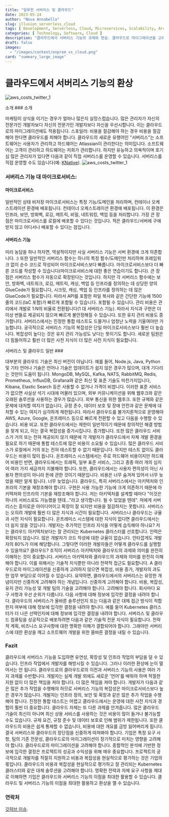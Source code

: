 ```yaml
---
title: "일루전 서버리스 및 클라우드"
date: 2023-05-24
author: "Nova Annabella"
slug: illusion_serverless_cloud
tags: [ Development, Serverless, Cloud, Microservices, Scalability, Architecture, Infrastructure ]
categories: [ Technology, Software, Cloud ]
description: "클라우드에서 서버리스 기능의 과제와 현실. 클라우드로 마이그레이션을 고려하는 기업에게 귀중한 인사이트".
draft: false
images:
  - "/images/content/onprem_vs_cloud.png"
card: "summary_large_image"
---
```




# 클라우드에서 서버리스 기능의 환상

![aws_costs_twitter_1](/이미지/콘텐츠/온프레미스_vs_클라우드.png)

소개 ### 소개

마케팅이 상식을 이기는 경우가 얼마나 많은지 실망스럽습니다. 많은 관리자가 자신의 전문가인 개발자보다 자신의 전문가인 개발자보다 자신을 우선시합니다. 이는 클라우드로의 마이그레이션에도 적용됩니다. 스포일러: 비용을
절감해야 하는 경우 비용을 절감해야 한다면 클라우드를 피해야 합니다. 클라우드의 새로운 유행어인 "서버리스"는 소프트웨어는 사용자가 관리하고 하드웨어는 Atlassian이 관리한다는 의미입니다. 소프트웨어는 고객이
관리하고 하드웨어는 저희가 관리합니다. 하지만 유능하고 의욕적이며 호기심 많은 관리자가 있다면 다음과 같이 직접 서버리스를 운영할 수 있습니다. 서버리스를 직접 운영할 수도 있습니다(예:
[KNative](https://knative.dev)). ![aws_costs_twitter_1](/이미지/콘텐츠/aws_costs_twitter_1.png)

### 서버리스 기능 대 마이크로서비스:



#### 마이크로서비스

일반적인 상태 비저장 마이크로서비스는 특정 기능/도메인을 처리하며, 컨테이너 오케스트레이션 환경에 배포됩니다. 컨테이너 오케스트레이션 환경에 배포됩니다. 이 환경은 인프라, 보안, 방화벽, 로깅, 메트릭, 비밀,
네트워킹, 백업 등을 처리합니다. 가장 큰 장점은 마이크로서비스를 로컬에 배포할 수 있다는 것입니다. 적은 클라우드/서버에 구애받지 않고 어디서나 배포할 수 있다는 점입니다.

#### 서버리스 기능

미리 농담을 하나 하자면, 역설적이지만 사실 서버리스 기능은 서버 환경에 크게 의존합니다. :) 또한 일반적인 서버리스 함수는 하나의 특정 함수/도메인만 처리하며 프레임워크 없이 순수 코드로 작성되어
마이크로서비스보다 빠릅니다. 마이크로서비스보다 더 빠른 코드를 작성할 수 있습니다(마이크로서비스에 대한 좋은 연습이기도 합니다). 큰 장점은 서버리스 함수가 자동으로 확장된다는 것입니다. 하지만 각 서버리스 함수에는
보안, 방화벽, 네트워크, 로깅, 메트릭, 캐싱, 백업 등 인프라를 정의하는 데 상당한 양의 GlueCode가 필요합니다, 시크릿, 캐싱, 백업 등 인프라를 정의하는 데 많은 GlueCode가 필요합니다. 따라서
API를 포함한 파일 복사와 같은 간단한 기능에 1500줄의 코드(IaC 포함)가 빠르게 포함될 수 있습니다. 포함될 수 있습니다. 관리 비용은 관리에서 개발로 1:N의 비율로 전환됩니다(1 대 서버리스 기능).
따라서 지식과 구현은 더 이상 번들로 제공되지 않으며 빠르게 불안정해질 수 있습니다. 또한 유지 관리 비용도 증가합니다. 서버리스에서는 진정한 통합 테스트도 드물거나 엄청난 노력을 기울여야만 가능합니다. 궁극적으로
서버리스 기능의 복잡성은 단일 마이크로서비스보다 훨씬 더 높습니다. 복잡성이 높다는 것은 유지 관리 가능성도 낮다는 뜻이기도 합니다. 새로운 팀원은 더 힘들어하고 훨씬 더 많은 사전 지식이 더 많은 사전 지식이
필요합니다.

서버리스 및 클라우드 일반 ###

대부분의 클라우드 기술은 최신 버전이 아닙니다. 예를 들어, Node.js, Java, Python 및 기타 언어나 기술은 언어나 기술은 업데이트가 쉽지 않은 경우가 많으며, 대개 기다리는 것만이 도움이 됩니다.
MongoDB, MySQL, Kafka, NATS, RabbitMQ, Redis, Prometheus, InfluxDB, Grafana와 같은 최신 및 표준 기술도 마찬가지입니다, Kibana, Elastic
Search 등은 사용할 수 없거나 가격이 비쌉니다. 이러한 표준 서비스가 없으면 사실상 석기 시대에 머물러 있으며, 외부 커뮤니케이션을 위해 웹후크와 같은 오래된 솔루션을 사용하는 경우가 많습니다. 외부 통신을
위한 웹후크. 또한 규제와 같은 문제에 대처할 여지가 없습니다, 규정 준수, 데이터 보호 및 장애 안전과 같은 문제에 대처할 수 있는 여지가 심각하게 제한됩니다. 따라서 클라우드를 불가지론적으로 운영해야 AWS,
Azure, Google, 온프레미스 등으로 빠르게 전환할 수 있고 다음을 수행할 수 있습니다. 비용 비교. 또한 클라우드에서는 제한이 일반적이기 때문에 창의적인 해결 방법을 찾게 되고, 이는 결국 복잡성을
증가시킵니다. 증가합니다. 또한 많은 클라우드 서비스가 거의 또는 전혀 제공되지 않기 때문에 각 개발자가 클라우드에서 자체 개발 환경을 필요로 하기 때문에 통합 테스트에 많은 비용이 소요될 수 있습니다. 많은
클라우드 서비스가 로컬에서 거의 또는 전혀 테스트할 수 없기 때문입니다. 하지만 테스트 없이도 클라우드는 비용이 많이 듭니다. 온프레미스 시스템에서는 주로 하드웨어 비용이지만 하드웨어 비용인 반면, 클라우드에서는
트래픽, 일부 표준 서비스, 그리고 종종 여러 개의 심지어 여러 가지 세금까지 지불해야 합니다. 또한, 클라우드에서는 사용자 편의성이 아닌 사용자 편의성이 아니라 돈에 관한 것이기 때문입니다. 비용은 너무 숨겨져
있어서 너무 늦었을 때만 알게 됩니다. 너무 늦었습니다. 클라우드, 특히 서버리스에서는 아키텍처와 인프라의 기본을 재창조해야 합니다. 구현은 사용 가능한 기능에 크게 의존하기 때문에 아키텍처와 인프라의 기본을
재창조해야 합니다. 저는 아키텍처를 설계할 때마다 "이것은 하나의 서비스로도 가능했을 텐데..."라고 생각합니다. 될 수 있었을 텐데". 저에게 서버리스는 흥미로운 아이디어이고 확장이 잘 되지만 비용을 절감하지는
못합니다. 서버리스는 오히려 개발에 훨씬 더 많은 지식과 시간이 필요합니다. 서버리스나 클라우드는 규율과 사전 지식이 필요합니다. 온프레미스 시스템에 대한 지식이 없다면 클라우드에서는 더 쉽지 않을 것입니다.
개발자는 추가적인 인프라 지식을 어떻게 습득해야 하나요? 저는 클라우드 아키텍처보다는 잘 관리되는 Kubernetes 클러스터를 선호합니다. 인력은 확장되지 않습니다. 많은 개발자가 코드 작성에 대한 규율이
없습니다. 안타깝게도 개발자의 80%가 이에 해당합니다. 그렇다면 이러한 개발자들은 어떻게 클라우드를 실행할 수 있을까요? 클라우드? 조직이 서버리스 아키텍처와 클라우드의 과제와 의미를 완전히 이해하는 것이
중요합니다. 서버리스 아키텍처와 클라우드의 과제와 의미를 완전히 이해해야 합니다. 이를 위해서는 기술적 지식뿐만 아니라 전략적 접근도 필요합니다. A 클라우드로의 마이그레이션을 신중하게 고려하지 않으면 복잡성, 비용
증가, 개발자의 과도한 업무 부담으로 이어질 수 있습니다. 요약하면, 클라우드에서의 서버리스는 유망한 개념이지만 신중하게 고려해야 하는 개념입니다. 신중하게 고려해야 합니다. 비용, 복잡성, 유지 관리 가능성 및
개발 팀의 기술을 고려해야 합니다. 고려해야 합니다. 회사마다 요구 사항과 우선 순위가 다릅니다. 다음 사항에 대해 정보에 입각한 결정을 내려야 합니다. 클라우드의 서버리스가 올바른 솔루션인지 또는 다음과 같은 대체
접근 방식이 적합한지 여부에 대해 정보에 입각한 결정을 내려야 합니다. 예를 들어 Kubernetes 클러스터가 더 나은 선택인지에 대해 정보에 입각한 결정을 내려야 합니다. 서버리스 및 클라우드 컴퓨팅을
성공적으로 배포하려면 다음과 같은 기술적 전문 지식이 필요합니다. 전략적 계획, 비즈니스 요구사항에 대한 명확한 이해가 결합되어야 합니다. 그래야만 서버리스에 대한 환상을 깨고 소프트웨어 개발을 위한 올바른 결정을
내릴 수 있습니다.

### Fazit

클라우드에 서버리스 기능을 도입하면 유연성, 확장성 및 인프라 작업의 부담을 덜 수 있습니다. 인프라 작업에서 개발자를 해방시킬 수 있습니다. 그러나 이러한 환상에 눈이 멀어서는 안 됩니다. 클라우드로의 클라우드로의
이전과 서버리스 기능의 사용은 여러 가지 과제를 수반합니다. 개발자는 실제 개발 외에도 새로운 '언어'를 배워야 하며 적절한 지원 없이 더 많은 책임을 져야 합니다. 더 많은 책임을 져야 합니다. 개발자가 다음과
같은 많은 추가 작업을 수행해야 하므로 서버리스 기능의 복잡성은 마이크로서비스보다 높은 경우가 많습니다. 개발자는 인프라 정의, 보안 및 확장과 같은 많은 추가 작업을 수행해야 합니다. 진정한 통합 테스트는 어렵고
클라우드에서는 운영에 대한 사전 지식과 경험이 훨씬 더 중요합니다. 클라우드 자체는 또 다른 과제를 안겨줍니다. 많은 클라우드 기술이 최신이 아니며 최신 상용 서비스를 사용하는 것은 비용이 많이 들거나 불가능할
수도 있습니다. 규제 요건, 규정 준수 및 데이터 보호로 인해 범위가 제한됩니다. 또한 클라우드의 비용은 쉽게 통제할 수 없습니다, 비용에 대한 개요를 금방 잃어버리게 됩니다. 결국 서버리스와 클라우드의 장단점을
신중하게 따져봐야 합니다. 기업은 특정 요구 사항, 팀의 기존 전문성, 클라우드로의 마이그레이션이 장기적으로 미치는 영향을 고려해야 합니다. 클라우드로의 마이그레이션을 고려해야 합니다. 종합적인 분석에 기반한 정보에
입각한 결정은 프로젝트의 성공과 수익성을 위해 매우 중요합니다. 프로젝트의 궁극적으로 개발자를 적절히 지원하고 비용과 복잡성을 현실적으로 평가하는 것은 기업의 몫입니다. 클라우드의 비용과 복잡성을 현실적으로
평가하고 잘 관리되는 Kubernetes 클러스터와 같은 대체 솔루션을 고려해야 합니다. 명확한 전략과 자체 요구 사항을 제대로 이해하면 기업은 클라우드와 서버리스 기능의 이점을 최대한 활용할 수 있습니다. 클라우드
및 서버리스 기능의 이점을 최대한 활용하고 환상을 깰 수 있습니다.

### 연락처

[깃허브 이슈](https://github.com/NovaAnnabella/the_unspoken/issues/new/choose).
